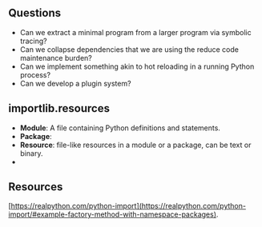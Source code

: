 
## Questions

- Can we extract a minimal program from a larger program via symbolic tracing?
- Can we collapse dependencies that we are using the reduce code maintenance burden?
- Can we implement something akin to hot reloading in a running Python process?
- Can we develop a plugin system?


## importlib.resources 

- **Module**: A file containing Python definitions and statements.
- **Package**:
- **Resource**: file-like resources in a module or a package, can be text or binary.
- 

## Resources

[https://realpython.com/python-import](https://realpython.com/python-import/#example-factory-method-with-namespace-packages).

